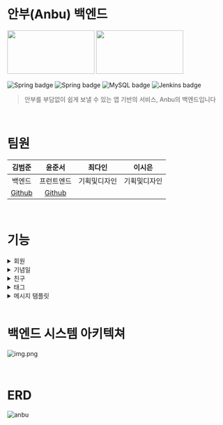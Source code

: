 # 안부(Anbu) 백엔드

<img src="https://user-images.githubusercontent.com/28554873/143726160-4a4cb1ab-1389-4388-9ebc-1469794857f1.png" height="100" width="200"/> <img src="https://user-images.githubusercontent.com/28554873/143726161-dea49436-b455-417c-a1fe-a57b27e7a53d.png" height="100" width="200"/>

![Spring badge](https://img.shields.io/badge/Spring%20Boot-2.6.0-green)
![Spring badge](https://img.shields.io/badge/Spring%20MVC-2.6.0-green)
![MySQL badge](https://img.shields.io/badge/MySQL-8.0-orange)
![Jenkins badge](https://img.shields.io/badge/Jenkins-2.321-green)


>안부를 부담없이 쉽게 보낼 수 있는 앱 기반의 서비스, Anbu의 백엔드입니다

<br />

# 팀원
|김범준|윤준서|최다인|이시은|
|:-:|:-:|:-:|:-:|
|백엔드|프런트엔드|기획및디자인|기획및디자인|
|[Github](https://github.com/KRBeomJunKim)|[Github](https://github.com/yoon-junseo)|||

<br />

# 기능

<details>
  <summary>회원</summary>

  - [x] 회원가입
  - [x] 로그인/로그아웃
</details>

<details>
  <summary>기념일</summary>

  - [x] 기념일 조회/생성
</details>


<details>
  <summary>친구</summary>

  - [x] 친구 생성/조회
  - [x] 오늘 생일인 친구 조회
</details>

<details>
  <summary>태그</summary>

  - [x] 태그 조회/생성
  - [x] 친구에게 태그 붙이기
  - [x] 태그인 친구 조회하기
</details>


<details>
  <summary>메시지 탬플릿</summary>

  - [x] 메시지 템플릿 조회/생성
</details>

<br />

# 백엔드 시스템 아키텍쳐

![img.png](https://user-images.githubusercontent.com/28554873/143726153-fe906ed3-f717-4eb6-8621-8698ba9d772d.jpg)

<br />

# ERD
![anbu](https://user-images.githubusercontent.com/28554873/194066271-9d32b336-ef5d-4ab7-b384-6cc6085fd4a2.png)







